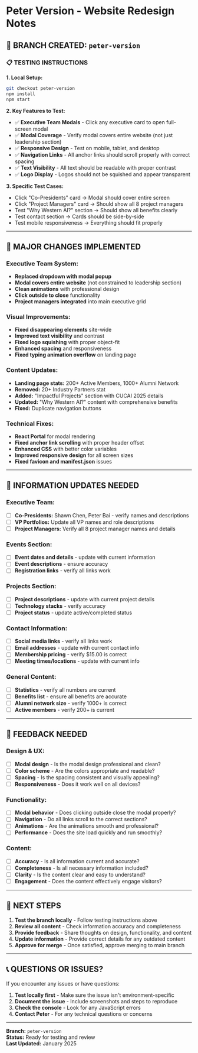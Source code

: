# Peter Version - Website Redesign Notes

## 🚀 **BRANCH CREATED: `peter-version`**

### **📋 TESTING INSTRUCTIONS**

**1. Local Setup:**
```bash
git checkout peter-version
npm install
npm start
```

**2. Key Features to Test:**
- ✅ **Executive Team Modals** - Click any executive card to open full-screen modal
- ✅ **Modal Coverage** - Verify modal covers entire website (not just leadership section)
- ✅ **Responsive Design** - Test on mobile, tablet, and desktop
- ✅ **Navigation Links** - All anchor links should scroll properly with correct spacing
- ✅ **Text Visibility** - All text should be readable with proper contrast
- ✅ **Logo Display** - Logos should not be squished and appear transparent

**3. Specific Test Cases:**
- Click "Co-Presidents" card → Modal should cover entire screen
- Click "Project Managers" card → Should show all 8 project managers
- Test "Why Western AI?" section → Should show all benefits clearly
- Test contact section → Cards should be side-by-side
- Test mobile responsiveness → Everything should fit properly

---

## 🔧 **MAJOR CHANGES IMPLEMENTED**

### **Executive Team System:**
- **Replaced dropdown with modal popup**
- **Modal covers entire website** (not constrained to leadership section)
- **Clean animations** with professional design
- **Click outside to close** functionality
- **Project managers integrated** into main executive grid

### **Visual Improvements:**
- **Fixed disappearing elements** site-wide
- **Improved text visibility** and contrast
- **Fixed logo squishing** with proper object-fit
- **Enhanced spacing** and responsiveness
- **Fixed typing animation overflow** on landing page

### **Content Updates:**
- **Landing page stats:** 200+ Active Members, 1000+ Alumni Network
- **Removed:** 20+ Industry Partners stat
- **Added:** "Impactful Projects" section with CUCAI 2025 details
- **Updated:** "Why Western AI?" content with comprehensive benefits
- **Fixed:** Duplicate navigation buttons

### **Technical Fixes:**
- **React Portal** for modal rendering
- **Fixed anchor link scrolling** with proper header offset
- **Enhanced CSS** with better color variables
- **Improved responsive design** for all screen sizes
- **Fixed favicon and manifest.json** issues

---

## 📝 **INFORMATION UPDATES NEEDED**

### **Executive Team:**
- [ ] **Co-Presidents:** Shawn Chen, Peter Bai - verify names and descriptions
- [ ] **VP Portfolios:** Update all VP names and role descriptions
- [ ] **Project Managers:** Verify all 8 project manager names and details

### **Events Section:**
- [ ] **Event dates and details** - update with current information
- [ ] **Event descriptions** - ensure accuracy
- [ ] **Registration links** - verify all links work

### **Projects Section:**
- [ ] **Project descriptions** - update with current project details
- [ ] **Technology stacks** - verify accuracy
- [ ] **Project status** - update active/completed status

### **Contact Information:**
- [ ] **Social media links** - verify all links work
- [ ] **Email addresses** - update with current contact info
- [ ] **Membership pricing** - verify $15.00 is correct
- [ ] **Meeting times/locations** - update with current info

### **General Content:**
- [ ] **Statistics** - verify all numbers are current
- [ ] **Benefits list** - ensure all benefits are accurate
- [ ] **Alumni network size** - verify 1000+ is correct
- [ ] **Active members** - verify 200+ is current

---

## 🎯 **FEEDBACK NEEDED**

### **Design & UX:**
- [ ] **Modal design** - Is the modal design professional and clean?
- [ ] **Color scheme** - Are the colors appropriate and readable?
- [ ] **Spacing** - Is the spacing consistent and visually appealing?
- [ ] **Responsiveness** - Does it work well on all devices?

### **Functionality:**
- [ ] **Modal behavior** - Does clicking outside close the modal properly?
- [ ] **Navigation** - Do all links scroll to the correct sections?
- [ ] **Animations** - Are the animations smooth and professional?
- [ ] **Performance** - Does the site load quickly and run smoothly?

### **Content:**
- [ ] **Accuracy** - Is all information current and accurate?
- [ ] **Completeness** - Is all necessary information included?
- [ ] **Clarity** - Is the content clear and easy to understand?
- [ ] **Engagement** - Does the content effectively engage visitors?

---

## 🚀 **NEXT STEPS**

1. **Test the branch locally** - Follow testing instructions above
2. **Review all content** - Check information accuracy and completeness
3. **Provide feedback** - Share thoughts on design, functionality, and content
4. **Update information** - Provide correct details for any outdated content
5. **Approve for merge** - Once satisfied, approve merging to main branch

---

## 📞 **QUESTIONS OR ISSUES?**

If you encounter any issues or have questions:
1. **Test locally first** - Make sure the issue isn't environment-specific
2. **Document the issue** - Include screenshots and steps to reproduce
3. **Check the console** - Look for any JavaScript errors
4. **Contact Peter** - For any technical questions or concerns

---

**Branch:** `peter-version`  
**Status:** Ready for testing and review  
**Last Updated:** January 2025
